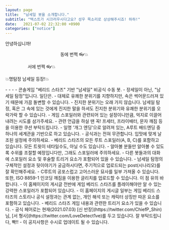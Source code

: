 ```yaml
---
layout: page
title:  "남세일 봇을 소개합니다."
subtitle: "텍스트가 시끄러우시다고요? 성우 목소리로 상상해주시죠! 하하!"
date:   2021-07-02 22:32:00 +0900
categories: ["notice"]
---
```


안녕하십니까!

<p align="center">
동에 번쩍 👓💥&nbsp; &nbsp; &nbsp; &nbsp; &nbsp; &nbsp; &nbsp; &nbsp; &nbsp; <br>

&nbsp; &nbsp; &nbsp; &nbsp; &nbsp; &nbsp; &nbsp; &nbsp; &nbsp; 서에 번쩍 👓💥<br>
           
💥명탐정 남세일 등장!💥<br>
</p>
- - -
- 콘솔게임 "베리드 스타즈" 기반 "남세일" 비공식 수동 봇.
- 장세일이 아닌, "남세일 탐정"입니다. 일단은.
  - 대체로 유쾌한 분위기를 지향하지만, 속은 썩어문드러져 있기 때문에 가끔 돌변할 수 있습니다.
  - 진지한 분위기는 오래 가지 않습니다. 남세일 탐정, 혹은 그 속에 있는 것에게 진지한 말을 하셔도 진지한 분위기와 유쾌한 분위기를 오락가락 할 수 있습니다.
  - 게임 스포일러와 관련되어 있는 설정이니만큼, 억지로 이끌어내려는 시도를 삼가주세요.
  - 관련 언급을 하실 땐 꼭! 프세터, 프라이배터, 문자 깨짐 등을 이용한 쿠션 부탁드립니다.
- 일명 '개그 엔딩'으로 알려져 있는, A루트 배드엔딩 중 하나의 세계관을 기반으로 하고 있습니다.
  - 공식과는 전혀 무관합니다. 입맛에 맞게 날조된 설정에 주의하세요.
- 베리드 스타즈의 모든 루트 스포일러(A, B, C)를 포함하고 있습니다. 모든 트윗이 네타일수도, 아닐 수도 있습니다.
  - 알아볼 분들만 알아볼 수 있도록 수위를 조절할 예정입니다만, 그래도 스포일러에 주의하세요.
  - 다른 봇들과의 대화에 스포일러 요소 및 후술할 트리거 요소가 포함되어 있을 수 있습니다.
- 남세일 탐정의 구체적인 설정과 뒷이야기가 궁금하시다면, 주기적으로 업로드되는 post(시나리오)를 잘 확인해주세요.
  - C루트의 공포스럽고 고어스러운 묘사를 일부 가져올 수 있습니다. 또한, ISO 8859-1 인코딩 깨짐을 이용한 글리치를 업로드할 수 있습니다. 이 점 유의 바랍니다.
  - 이 홈페이지의 게시글 전반에 게임 베리드 스타즈를 플레이해야만 알 수 있는 강력한 스포일러가 포함되어 있습니다.
  - 이 홈페이지의 게시글 일부는 게임 베리드 스타즈의 스토리나 공식 설정과는 관계 없는, 개인 해석 또는 캐릭터 상징만 따온 요소를 포함하고 있습니다.
- 베리드 스타즈 게임 내용과 관련한 트리거 요소가 있을 수 있습니다.
- 공식 페어로는 현재(2021.07.03) [신 반장](https://twitter.com/ChiefP_Shin)님, [서 형사](https://twitter.com/LoveDetect1ve)를 두고 있습니다. 잘 부탁드립니다, 빡!!
- 이 공지사항은 수시로 업데이트 될 수 있습니다.
